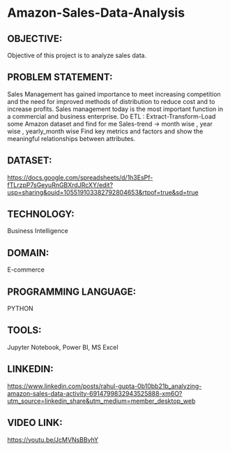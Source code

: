 # Amazon-Sales-Data-Analysis
## OBJECTIVE:
Objective of this project is to analyze sales data.
## PROBLEM STATEMENT: 
Sales Management has gained importance to meet increasing competition and the need
for improved methods of distribution to reduce cost and to increase profits. Sales
management today is the most important function in a commercial and business
enterprise.
Do ETL : Extract-Transform-Load some Amazon dataset and find for me
Sales-trend -> month wise , year wise , yearly_month wise
Find key metrics and factors and show the meaningful relationships between attributes.
## DATASET: 
https://docs.google.com/spreadsheets/d/1h3EsPf-fTLrzpP7sGeyuRnGBXrdJRcXY/edit?usp=sharing&ouid=105519103382792804653&rtpof=true&sd=true
## TECHNOLOGY:
Business Intelligence
## DOMAIN:
E-commerce
## PROGRAMMING LANGUAGE:
PYTHON
## TOOLS:
Jupyter Notebook, Power BI, MS Excel
## LINKEDIN: 
https://www.linkedin.com/posts/rahul-gupta-0b10bb21b_analyzing-amazon-sales-data-activity-6914799832943525888-xm6O?utm_source=linkedin_share&utm_medium=member_desktop_web
## VIDEO LINK:
https://youtu.be/JcMVNsBByhY
